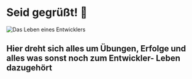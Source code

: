 # Seid gegrüßt! :wave:
![Das Leben eines Entwicklers](https://github.com/JanaS87/JanaS87-/blob/main/main-qimg-0592150d9923e5b59827bf094f0c1c08-lq.jpeg)

## Hier dreht sich alles um Übungen, Erfolge und alles was sonst noch zum Entwickler- Leben dazugehört
